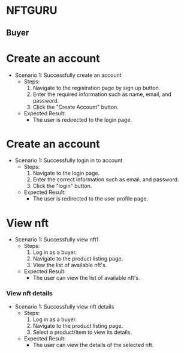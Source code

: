 # NFTGURU

## Buyer

# Create an account
- Scenario 1: Successfully create an account
    - Steps:
        1. Navigate to the registration page by sign up button.
        2. Enter the required information such as name, email, and password.
        3. Click the "Create Account" button.
    - Expected Result:
        - The user is redirected to the login page.

# Create an account
- Scenario 1: Successfully login in to account
    - Steps:
        1. Navigate to the login page.
        2. Enter the correct information such as email, and password.
        3. Click the "login" button.
    - Expected Result:
        - The user is redirected to the user profile page.


# View nft
- Scenario 1: Successfully view nft1
    - Steps:
        1. Log in as a buyer.
        2. Navigate to the product listing page.
        3. View the list of available nft's.
    - Expected Result:
        - The user can view the list of available nft's.

### View nft details
- Scenario 1: Successfully view nft details
    - Steps:
        1. Log in as a buyer.
        2. Navigate to the product listing page.
        3. Select a product/item to view its details.
    - Expected Result:
        - The user can view the details of the selected nft.

